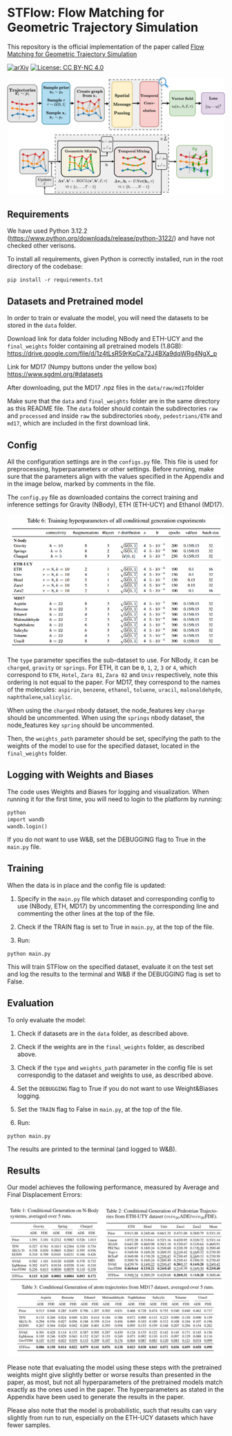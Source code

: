 
# STFlow: Flow Matching for Geometric Trajectory Simulation

This repository is the official implementation of the paper called [Flow Matching for Geometric Trajectory Simulation](https://arxiv.org/abs/2505.18647)

[![arXiv](https://img.shields.io/badge/arXiv-2505.18647-b31b1b.svg)](https://arxiv.org/abs/2505.18647) 
[![License: CC BY-NC 4.0](https://arxiv.org/icons/licenses/by-4.0.png)](https://creativecommons.org/licenses/by-nc/4.0/)

![Architecture schematic](figures/STFlow.svg)


## Requirements

We have used Python 3.12.2 (https://www.python.org/downloads/release/python-3122/) and have not checked other verisons.

To install all requirements, given Python is correctly installed, run in the root directory of the codebase:

```setup
pip install -r requirements.txt
```

## Datasets and Pretrained model

In order to train or evaluate the model, you will need the datasets to be stored in the `data` folder. 

Download link for data folder including NBody and ETH-UCY and the `final_weights` folder containing all pretrained models (1.8GB):  https://drive.google.com/file/d/1z4tLsR59rKpCa72J4BXa9dqWRg4NgX_p

Link for MD17 (Numpy buttons under the yellow box) https://www.sgdml.org/#datasets

After downloading, put the MD17 .npz files in the `data/raw/md17`folder

Make sure that the `data` and `final_weights` folder are in the same directory as this README file.
The `data` folder should contain the subdirectories `raw` and `processed` and inside `raw` the subdirectories `nbody`, `pedestrians/ETH` and `md17`, which are included in the first download link.


## Config
All the configuration settings are in the `configs.py` file.
This file is used for preprocessing, hyperparameters or other settings.
Before running, make sure that the parameters align with the values specified in the Appendix and in the image below, marked by comments in the file.

The `config.py` file as downloaded contains the correct training and inference settings for Gravity (NBody), ETH (ETH-UCY) and Ethanol (MD17).  

![](figures/hyperparameters.png)

The `type` parameter specifies the sub-dataset to use. For NBody, it can be `charged`, `gravity` or `springs`. For ETH, it can be `0`, `1`, `2`, `3` or `4`, which correspond to `ETH`, `Hotel`, `Zara 01`, `Zara 02` and `Univ` respectively, note this ordering is not equal to the paper. For MD17, they correspond to the names of the molecules: `aspirin`, `benzene`, `ethanol`, `toluene`, `uracil`, `malonaldehyde`, `naphthalene`,`salicylic`.

When using the `charged` nbody dataset, the node_features key `charge` should be uncommented.
When using the `springs` nbody dataset, the node_features key `spring` should be uncommented.

Then, the `weights_path` parameter should be set, specifying the path to the weights of the model to use for the specified dataset, located in the `final_weights` folder.


## Logging with Weights and Biases
The code uses Weights and Biases for logging and visualization. When running it for the first time, you will need to login to the platform by running:
```
python
import wandb
wandb.login()
```
If you do not want to use W&B, set the DEBUGGING flag to True in the `main.py` file.

## Training

When the data is in place and the config file is updated:

1. Specify in the `main.py` file which dataset and corresponding config to use (NBody, ETH, MD17) by uncommenting the corresponding line and commenting the other lines at the top of the file.

2. Check if the TRAIN flag is set to True in `main.py`, at the top of the file.

3. Run:

```
python main.py
```
This will train STFlow on the specified dataset, evaluate it on the test set and log the results to the terminal and W&B if the DEBUGGING flag is set to False. 

## Evaluation

To only evaluate the model:
1. Check if datasets are in the `data` folder, as described above.

2. Check if the weights are in the `final_weights` folder, as described above.

3. Check if the `type` and `weights_path` parameter in the config file is set correspondig to the dataset and weights to use, as described above.

4. Set the `DEBUGGING` flag to True if you do not want to use Weight&Biases logging.

5. Set the `TRAIN` flag to False in `main.py`, at the top of the file.

6. Run:

```
python main.py
```

The results are printed to the terminal (and logged to W&B).


## Results

Our model achieves the following performance, measured by Average and Final Displacement Errors:

![](figures/results.png)

Please note that evaluating the model using these steps with the pretrained weights might give slightly better or worse results than presented in the paper, as most, but not all hyperparameters of the pretrained models match exactly as the ones used in the paper. The hyperparameters as stated in the Appendix have been used to generate the results in the paper.

Please also note that the model is probabilistic, such that results can vary slightly from run to run, especially on the ETH-UCY datasets which have fewer samples.


